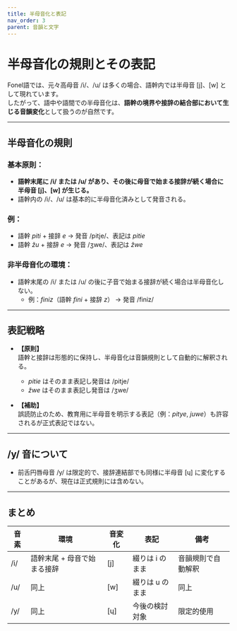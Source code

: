 ```yaml
---
title: 半母音化と表記
nav_order: 3
parent: 音韻と文字
---
```

# 半母音化の規則とその表記

Fonel語では、元々高母音 /i/、/u/ は多くの場合、語幹内では半母音 [j]、[w] として現れています。  
したがって、語中や語間での半母音化は、**語幹の境界や接辞の結合部において生じる音韻変化**として扱うのが自然です。

---

## 半母音化の規則

### 基本原則：  
- **語幹末尾に /i/ または /u/ があり、その後に母音で始まる接辞が続く場合に半母音 [j]、[w] が生じる。**  
- 語幹内の /i/、/u/ は基本的に半母音化済みとして発音される。

### 例：  
- 語幹 *piti* + 接辞 *e* → 発音 /pitje/、表記は *pitie*  
- 語幹 *žu* + 接辞 *e* → 発音 /ʒwe/、表記は *žwe*  

### 非半母音化の環境：  
- 語幹末尾の /i/ または /u/ の後に子音で始まる接辞が続く場合は半母音化しない。  
  - 例：*finiz*（語幹 *fini* + 接辞 *z*） → 発音 /finiz/

---

## 表記戦略

- **【原則】**  
  語幹と接辞は形態的に保持し、半母音化は音韻規則として自動的に解釈される。  
  - *pitie* はそのまま表記し発音は /pitje/  
  - *žwe* はそのまま表記し発音は /ʒwe/

- **【補助】**  
  誤読防止のため、教育用に半母音を明示する表記（例：*pitye*, *juwe*）も許容されるが正式表記ではない。

---

## /y/ 音について

- 前舌円唇母音 /y/ は限定的で、接辞連結部でも同様に半母音 [ɥ] に変化することがあるが、現在は正式規則には含めない。

---

## まとめ

| 音素 | 環境                         | 音変化 | 表記           | 備考               |
|-------|-----------------------------|---------|----------------|--------------------|
| /i/   | 語幹末尾 + 母音で始まる接辞 | [j]     | 綴りは i のまま | 音韻規則で自動解釈   |
| /u/   | 同上                        | [w]     | 綴りは u のまま | 同上               |
| /y/   | 同上                        | [ɥ]     | 今後の検討対象  | 限定的使用          |
